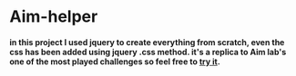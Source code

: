 # Aim-helper
#### in this project I used jquery to create everything from scratch, even the css has been added using jquery .css method. it's a replica to Aim lab's one of the most played challenges so feel free to [try it](http://aim-helper.vercel.app/).
